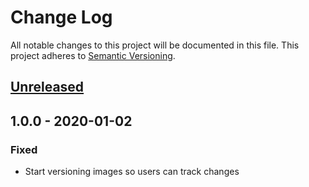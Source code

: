 # Change Log
All notable changes to this project will be documented in this file.
This project adheres to [Semantic Versioning](http://semver.org/).

## [Unreleased]

## 1.0.0 - 2020-01-02
### Fixed
- Start versioning images so users can track changes

[Unreleased]: https://github.com/hakanensari/frankfurter/compare/v1.0.0...HEAD
